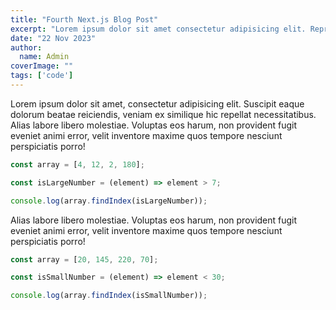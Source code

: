 ```yaml
---
title: "Fourth Next.js Blog Post"
excerpt: "Lorem ipsum dolor sit amet consectetur adipisicing elit. Reprehenderit accusamus, explicabo eligendi necessitatibus soluta!"
date: "22 Nov 2023"
author:
  name: Admin
coverImage: ""
tags: ['code']
---
```


Lorem ipsum dolor sit amet, consectetur adipisicing elit. Suscipit eaque dolorum beatae reiciendis, veniam ex similique hic repellat necessitatibus. Alias labore libero molestiae. Voluptas eos harum, non provident fugit eveniet animi error, velit inventore maxime quos tempore nesciunt perspiciatis porro!

```javascript
const array = [4, 12, 2, 180];

const isLargeNumber = (element) => element > 7;

console.log(array.findIndex(isLargeNumber));
```

Alias labore libero molestiae. Voluptas eos harum, non provident fugit eveniet animi error, velit inventore maxime quos tempore nesciunt perspiciatis porro!

```javascript
const array = [20, 145, 220, 70];

const isSmallNumber = (element) => element < 30;

console.log(array.findIndex(isSmallNumber));
```
